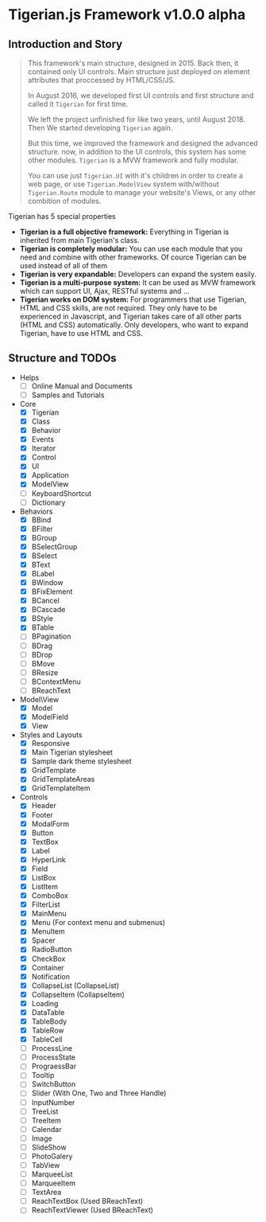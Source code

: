 # Tigerian.js Framework v1.0.0 alpha

## Introduction and Story

> This framework's main structure, designed in 2015. Back then, it contained only UI controls. Main structure just deployed on element attributes that proccessed by HTML/CSS/JS.
>
> In August 2016, we developed first UI controls and first structure and called it `Tigerian` for first time.
>
> We left the project unfinished for like two years, until August 2018. Then We started developing `Tigerian` again.
>
> But this time, we improved the framework and designed the advanced structure.
> now, in addition to the UI controls, this system has some other modules.
> `Tigerian` is a MVW framework and fully modular.
>
> You can use just `Tigerian.UI` with it's children in order to create a web page, or use `Tigerian.ModelView` system with/without `Tigerian.Route` module to manage your website's Views, or any other combition of modules.

Tigerian has 5 special properties

- __Tigerian is a full objective framework:__ Everything in Tigerian is inherited from main Tigerian's class.
- __Tigerian is completely modular:__ You can use each module that you need and combine with other frameworks. Of cource Tigerian can be used instead of all of them
- __Tigerian is very expandable:__ Developers can expand the system easily.
- __Tigerian is a multi-purpose system:__ It can be used as MVW framework which can support UI, Ajax, RESTful systems and ...
- __Tigerian works on DOM system:__ For programmers that use Tigerian, HTML and CSS skills, are not required. They only have to be experienced in Javascript, and Tigerian takes care of all other parts (HTML and CSS) automatically. Only developers, who want to expand Tigerian, have to use HTML and CSS.

## Structure and TODOs

- Helps
  - [ ] Online Manual and Documents
  - [ ] Samples and Tutorials
- Core
  - [X] Tigerian
  - [X] Class
  - [X] Behavior
  - [X] Events
  - [X] Iterator
  - [X] Control
  - [X] UI
  - [X] Application
  - [X] ModelView
  - [ ] KeyboardShortcut
  - [ ] Dictionary

- Behaviors
  - [X] BBind
  - [X] BFilter
  - [X] BGroup
  - [X] BSelectGroup
  - [X] BSelect
  - [X] BText
  - [X] BLabel
  - [X] BWindow
  - [X] BFixElement
  - [X] BCancel
  - [X] BCascade
  - [X] BStyle
  - [X] BTable
  - [ ] BPagination
  - [ ] BDrag
  - [ ] BDrop
  - [ ] BMove
  - [ ] BResize
  - [ ] BContextMenu
  - [ ] BReachText

- Model\View
  - [X] Model
  - [X] ModelField
  - [X] View

- Styles and Layouts
  - [X] Responsive
  - [X] Main Tigerian stylesheet
  - [X] Sample dark theme stylesheet
  - [X] GridTemplate
  - [X] GridTemplateAreas
  - [X] GridTemplateItem

- Controls
  - [X] Header
  - [X] Footer
  - [X] ModalForm
  - [X] Button
  - [X] TextBox
  - [X] Label
  - [X] HyperLink
  - [X] Field
  - [X] ListBox
  - [X] ListItem
  - [X] ComboBox
  - [X] FilterList
  - [X] MainMenu
  - [X] Menu (For context menu and submenus)
  - [X] MenuItem
  - [X] Spacer
  - [X] RadioButton
  - [X] CheckBox
  - [X] Container
  - [X] Notification
  - [X] CollapseList (CollapseList)
  - [X] CollapseItem (CollapseItem)
  - [X] Loading
  - [X] DataTable
  - [X] TableBody
  - [X] TableRow
  - [X] TableCell
  - [ ] ProcessLine
  - [ ] ProcessState
  - [ ] PrograessBar
  - [ ] Tooltip
  - [ ] SwitchButton
  - [ ] Slider (With One, Two and Three Handle)
  - [ ] InputNumber
  - [ ] TreeList
  - [ ] TreeItem
  - [ ] Calendar
  - [ ] Image
  - [ ] SlideShow
  - [ ] PhotoGalery
  - [ ] TabView
  - [ ] MarqueeList
  - [ ] MarqueeItem
  - [ ] TextArea
  - [ ] ReachTextBox (Used BReachText)
  - [ ] ReachTextViewer (Used BReachText)
